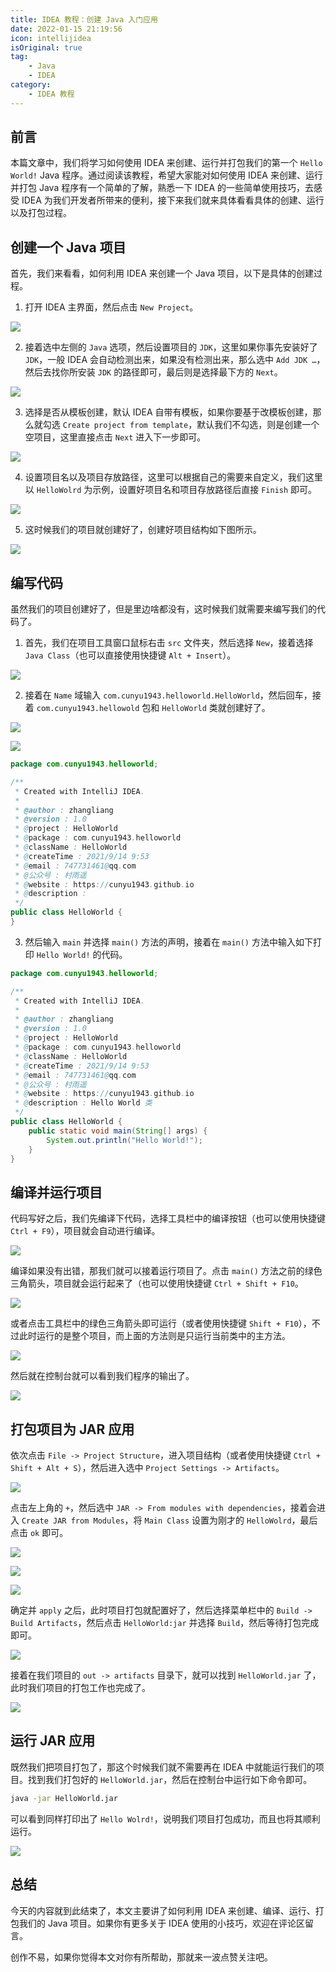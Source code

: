 ```yaml
---
title: IDEA 教程：创建 Java 入门应用
date: 2022-01-15 21:19:56
icon: intellijidea
isOriginal: true
tag:
    - Java
    - IDEA
category:
    - IDEA 教程
---
```


## 前言

本篇文章中，我们将学习如何使用 IDEA 来创建、运行并打包我们的第一个 `Hello World!` Java 程序。通过阅读该教程，希望大家能对如何使用 IDEA 来创建、运行并打包 Java 程序有一个简单的了解，熟悉一下 IDEA 的一些简单使用技巧，去感受 IDEA 为我们开发者所带来的便利，接下来我们就来具体看看具体的创建、运行以及打包过程。

## 创建一个 Java 项目

首先，我们来看看，如何利用 IDEA 来创建一个 Java 项目，以下是具体的创建过程。

1.   打开 IDEA 主界面，然后点击 `New Project`。

![](https://img-blog.csdnimg.cn/img_convert/f71546df34e73baa93cae1d1b10c830b.png)

2.   接着选中左侧的 `Java` 选项，然后设置项目的 `JDK`，这里如果你事先安装好了 `JDK`，一般 IDEA 会自动检测出来，如果没有检测出来，那么选中 `Add JDK …`，然后去找你所安装 `JDK` 的路径即可，最后则是选择最下方的 `Next`。 

![](https://img-blog.csdnimg.cn/img_convert/68ec843db0696ba14e7b7d9837e53ad9.png)

3.   选择是否从模板创建，默认 IDEA 自带有模板，如果你要基于改模板创建，那么就勾选 `Create project from template`，默认我们不勾选，则是创建一个空项目，这里直接点击 `Next` 进入下一步即可。

![](https://img-blog.csdnimg.cn/img_convert/179f79e1e8445c1e7b6a7de2723c4845.png)

4.   设置项目名以及项目存放路径，这里可以根据自己的需要来自定义，我们这里以 `HelloWolrd` 为示例，设置好项目名和项目存放路径后直接 `Finish` 即可。

![](https://img-blog.csdnimg.cn/img_convert/af56e65bf33369897c860d19b6a6537d.png)

5.   这时候我们的项目就创建好了，创建好项目结构如下图所示。

![](https://img-blog.csdnimg.cn/img_convert/430123c951a1061b2a8f3669876da1ee.png)

## 编写代码

虽然我们的项目创建好了，但是里边啥都没有，这时候我们就需要来编写我们的代码了。

1.   首先，我们在项目工具窗口鼠标右击 `src` 文件夹，然后选择 `New`，接着选择 `Java Class`（也可以直接使用快捷键 `Alt + Insert`）。

![](https://img-blog.csdnimg.cn/img_convert/61d1aa5347ab34d5923180d5036f6926.png)

2.   接着在 `Name` 域输入 `com.cunyu1943.helloworld.HelloWorld`，然后回车，接着 `com.cunyu1943.hellowold` 包和 `HelloWorld` 类就创建好了。

![](https://img-blog.csdnimg.cn/img_convert/2233a0ba9b7a2261170803a4ef89d26f.png)

![](https://img-blog.csdnimg.cn/img_convert/cffaa858bea34df06f88230506d01620.png)

```java
package com.cunyu1943.helloworld;

/**
 * Created with IntelliJ IDEA.
 *
 * @author : zhangliang
 * @version : 1.0
 * @project : HelloWorld
 * @package : com.cunyu1943.helloworld
 * @className : HelloWorld
 * @createTime : 2021/9/14 9:53
 * @email : 747731461@qq.com
 * @公众号 : 村雨遥
 * @website : https://cunyu1943.github.io
 * @description :
 */
public class HelloWorld {
} 
```

3.   然后输入 `main` 并选择 `main()` 方法的声明，接着在 `main()` 方法中输入如下打印 `Hello World!` 的代码。

```java
package com.cunyu1943.helloworld;

/**
 * Created with IntelliJ IDEA.
 *
 * @author : zhangliang
 * @version : 1.0
 * @project : HelloWorld
 * @package : com.cunyu1943.helloworld
 * @className : HelloWorld
 * @createTime : 2021/9/14 9:53
 * @email : 747731461@qq.com
 * @公众号 : 村雨遥
 * @website : https://cunyu1943.github.io
 * @description : Hello World 类
 */
public class HelloWorld {
    public static void main(String[] args) {
        System.out.println("Hello World!");
    }
}
```

##  编译并运行项目

代码写好之后，我们先编译下代码，选择工具栏中的编译按钮（也可以使用快捷键  `Ctrl + F9`），项目就会自动进行编译。

![](https://img-blog.csdnimg.cn/img_convert/ec8b180d1673a5e889961e2d972f3210.png)

编译如果没有出错，那我们就可以接着运行项目了。点击 `main()` 方法之前的绿色三角箭头，项目就会运行起来了（也可以使用快捷键 `Ctrl + Shift + F10`。

![](https://img-blog.csdnimg.cn/img_convert/2d0d0aa5adee9fd5f756e3bdb0cd705b.png)

或者点击工具栏中的绿色三角箭头即可运行（或者使用快捷键 `Shift + F10`），不过此时运行的是整个项目，而上面的方法则是只运行当前类中的主方法。

![](https://img-blog.csdnimg.cn/img_convert/bf17a258aaa8fae4ec8a55e3f39e1255.png)

然后就在控制台就可以看到我们程序的输出了。

![](https://img-blog.csdnimg.cn/img_convert/c3e6f20cf409e842b1e1c2b219b58464.png)

## 打包项目为 JAR 应用

依次点击 `File -> Project Structure`，进入项目结构（或者使用快捷键 `Ctrl + Shift + Alt + S`），然后进入选中 `Project Settings -> Artifacts`。

![](https://img-blog.csdnimg.cn/img_convert/6380310c50b5b853aa3f84861fc06034.png)

点击左上角的 `+`，然后选中 `JAR -> From modules with dependencies`，接着会进入 `Create JAR from Modules`，将 `Main Class` 设置为刚才的 `HelloWolrd`，最后点击 `ok` 即可。

![](https://img-blog.csdnimg.cn/img_convert/df8e27534d5ed9b913dc647837e9dab5.png)

![](https://img-blog.csdnimg.cn/img_convert/c7510f468bf4e16a42bf4e59e25dffc5.png)

![](https://img-blog.csdnimg.cn/img_convert/421747d7cc7be0688f1a71614e13cff3.png)

确定并 `apply` 之后，此时项目打包就配置好了，然后选择菜单栏中的 `Build -> Build Artifacts`，然后点击 `HelloWorld:jar` 并选择 `Build`，然后等待打包完成即可。

![](https://img-blog.csdnimg.cn/img_convert/7b0c9354865783a461df50ee8a0344dd.png)

接着在我们项目的  `out -> artifacts` 目录下，就可以找到 `HelloWorld.jar` 了，此时我们项目的打包工作也完成了。

![](https://img-blog.csdnimg.cn/img_convert/d76ef859fa7e96b20f35ce9d8071692c.png)

## 运行 JAR 应用

既然我们把项目打包了，那这个时候我们就不需要再在 IDEA 中就能运行我们的项目。找到我们打包好的 `HelloWorld.jar`，然后在控制台中运行如下命令即可。

```bash
java -jar HelloWorld.jar
```

可以看到同样打印出了 `Hello Wolrd!`，说明我们项目打包成功，而且也将其顺利运行。

![](https://img-blog.csdnimg.cn/img_convert/12edb796ce2da0302b24f5802288e655.png)

## 总结

今天的内容就到此结束了，本文主要讲了如何利用 IDEA 来创建、编译、运行、打包我们的 Java 项目。如果你有更多关于 IDEA 使用的小技巧，欢迎在评论区留言。

创作不易，如果你觉得本文对你有所帮助，那就来一波点赞关注吧。

